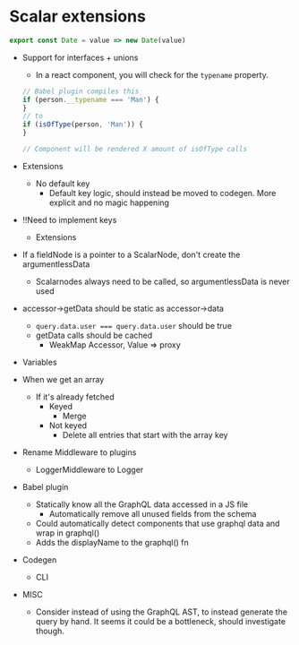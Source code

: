 # Scalar extensions

```js
export const Date = value => new Date(value)
```

- Support for interfaces + unions

  - In a react component, you will check for the `typename` property.

  ```js
  // Babel plugin compiles this
  if (person.__typename === 'Man') {
  }
  // to
  if (isOfType(person, 'Man')) {
  }

  // Component will be rendered X amount of isOfType calls
  ```

- Extensions

  - No default key
    - Default key logic, should instead be moved to codegen. More explicit and no magic happening

- !!Need to implement keys
  - Extensions

* If a fieldNode is a pointer to a ScalarNode, don't create the argumentlessData

  - Scalarnodes always need to be called, so argumentlessData is never used

* accessor->getData should be static as accessor->data

  - `query.data.user === query.data.user` should be true
  - getData calls should be cached
    - WeakMap Accessor, Value => proxy

* Variables
* When we get an array

  - If it's already fetched
    - Keyed
      - Merge
    - Not keyed
      - Delete all entries that start with the array key

- Rename Middleware to plugins

  - LoggerMiddleware to Logger

- Babel plugin
  - Statically know all the GraphQL data accessed in a JS file
    - Automatically remove all unused fields from the schema
  * Could automatically detect components that use graphql data and wrap in graphql()
  * Adds the displayName to the graphql() fn

* Codegen

  - CLI

* MISC
  - Consider instead of using the GraphQL AST, to instead generate the query by hand. It seems it could be a bottleneck, should investigate though.
